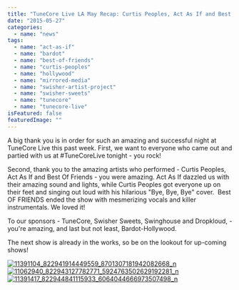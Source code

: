 ```yaml
---
title: "TuneCore Live LA May Recap: Curtis Peoples, Act As If and Best Of Friends"
date: "2015-05-27"
categories: 
  - name: "news"
tags: 
  - name: "act-as-if"
  - name: "bardot"
  - name: "best-of-friends"
  - name: "curtis-peoples"
  - name: "hollywood"
  - name: "mirrored-media"
  - name: "swisher-artist-project"
  - name: "swisher-sweets"
  - name: "tunecore"
  - name: "tunecore-live"
isFeatured: false
featuredImage: ""
---
```


A big thank you is in order for such an amazing and successful night at TuneCore Live this past week. First, we want to everyone who came out and partied with us at ‪#‎TuneCoreLive‬ tonight - you rock!

Second, thank you to the amazing artists who performed - Curtis Peoples, Act As If and Best Of Friends - you were amazing. Act As If dazzled us with their amazing sound and lights, while Curtis Peoples got everyone up on their feet and singing out loud with his hilarious "Bye, Bye, Bye" cover.  Best OF FRIENDS ended the show with mesmerizing vocals and killer instrumentals. We loved it!

To our sponsors - TuneCore, Swisher Sweets, Swinghouse and Dropkloud, - you're amazing, and last but not least, Bardot-Hollywood.

The next show is already in the works, so be on the lookout for up-coming shows!

[![11391104_822941914449559_8701307181942082668_n](http://www.mirroredmedia.com/wp-content/uploads/2015/05/11391104_822941914449559_8701307181942082668_n.jpg)![11062940_822943127782771_5924763502629192281_n](http://www.mirroredmedia.com/wp-content/uploads/2015/06/11062940_822943127782771_5924763502629192281_n.jpg)](http://www.mirroredmedia.com/wp-content/uploads/2015/06/11062940_822943127782771_5924763502629192281_n.jpg)[![11391417_822944841115933_6064044666973507498_n](http://www.mirroredmedia.com/wp-content/uploads/2015/06/11391417_822944841115933_6064044666973507498_n.jpg)](http://www.mirroredmedia.com/wp-content/uploads/2015/06/11391417_822944841115933_6064044666973507498_n.jpg)
